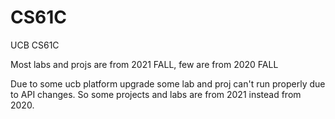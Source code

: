 # CS61C
UCB CS61C

Most labs and projs are from 2021 FALL, few are from 2020 FALL

Due to some ucb platform upgrade some lab and proj can't run properly due to API changes. So some projects and labs are from 2021 instead from 2020. 
